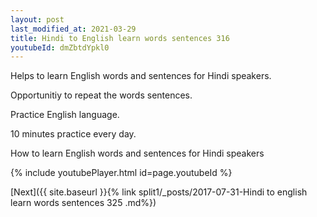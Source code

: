 ```yaml
---
layout: post
last_modified_at: 2021-03-29
title: Hindi to English learn words sentences 316 
youtubeId: dmZbtdYpkl0
---
```

 
 
Helps to learn English words and sentences for Hindi speakers.

Opportunitiy to repeat the words sentences. 

Practice English language. 
 
10 minutes practice every day. 
 
How to learn English words and sentences for Hindi speakers 
 
{% include youtubePlayer.html id=page.youtubeId %}
 
 
[Next]({{ site.baseurl }}{% link  split1/_posts/2017-07-31-Hindi to english learn words sentences 325 .md%})
 

